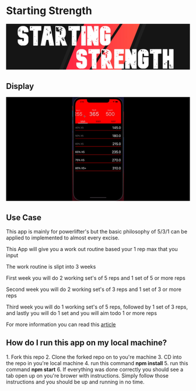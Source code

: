 # Starting Strength
<img src='/assets/banner.jpg' alt='banner'/>
<h2>Display</h2>
<img src='/assets/ezgif.com-gif-maker.gif' alt='recording'/>
<h2>Use Case</h2>
<p>This app is mainly for powerlifter's but the basic philosophy of 5/3/1 can be applied to implemented to almost every excise.</p>
<p>This App will give you a work out routine based your 1 rep max that you input</p>
<p>The work routine is slipt into 3 weeks</p>
<p>First week you will do 2 working set's of 5 reps and 1 set of 5 or more reps</p> 
<p>Second week you will do 2 working set's of 3 reps and 1 set of 3 or more reps</p>
<p>Third week you will do 1 working set's of 5 reps, followed by 1 set of 3 reps, and lastly you will do 1 set and you will aim todo 1 or more reps</p>
<p> For more information you can read this <a href='https://www.t-nation.com/workouts/5-3-1-how-to-build-pure-strength/'>article</a></p>
<h2>How do I run this app on my local machine?</h2>
1. Fork this repo
2. Clone the forked repo on to you're machine
3. CD into the repo in you're local machine
4. run this command <strong>npm install</strong>
5. run this command <strong>npm start</strong>
6. If everything was done correctly you should see a tab open up on you're brower with instructions. Simply follow those instructions and you should be up and running in no time. 
